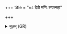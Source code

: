 +++
title = "०८ देवो मणिः सपत्नहा"

+++
<details><summary>मूलम् (GR)</summary>

देवो मणिः सपत्नहा  
रक्षोहामीवचातनः ।  
हिरण्ययोनिर् अंशुमान्  
कश्यपेनाभृतं सहः ॥
</details>